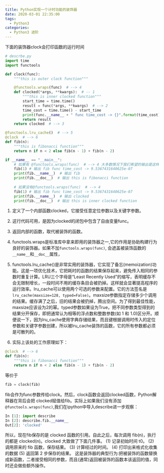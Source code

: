 ```yaml
---
title: Python实现一个计时功能的装饰器
date: 2020-03-01 22:35:00
tags:
  - Python3
categories:
  - Python3 进阶
---
```


下面的装饰器clock会打印函数的运行时间

``` Python
# descrbe.py
import time
import functools

def clock(func):
    """this is outer clock function"""

    @functools.wraps(func)  # --> 4
    def clocked(*args, **kwargs):  # -- 1
        """this is inner clocked function"""
        start_time = time.time()
        result = func(*args, **kwargs)  # --> 2
        time_cost = time.time() - start_time
        print(func.__name__ + " func time_cost -> {}".format(time_cost))
        return result
    return clocked  # --> 3

@functools.lru_cache()  # --> 5
@clock  # --> 6
def fib(n):
    """this is fibonacci function"""
    return n if n < 2 else fib(n - 1) + fib(n - 2)

if __name__ == "__main__":
    # 如果有 @functools.wraps(func)  # --> 4 大多数情况下我们希望的输出是这样的
    fib(1) # 输出 fib func time_cost -> 9.5367431640625e-07
    print(fib.__name__)  # 输出 fib
    print(fib.__doc__)  # 输出 this is fibonacci function
    
    # 如果没有@functools.wraps(func)  # --> 4
    fib(1) # 输出 fib func time_cost -> 9.5367431640625e-07
    print(fib.__name__)  # 输出 clocked
    print(fib.__doc__)  # 输出 this is inner clocked function
```

<!-- more -->
1. 定义了一个内部函数clocked，它接受任意定位参数以及关键字参数。
2. 这行代码可用，是因为clocked的闭包中包含了自由变量func。
3. 返回内部的函数，取代被装饰的函数。
4. functools.wraps是标准库中拿来即用的装饰器之一,它的作用是协助构建行为良好的装饰器。如果不加`functools.wraps(func)`, 会遮盖被装饰函数的`__name__`和`__doc__`属性，
5. functools.lru_cache()是非常实用的装饰器，它实现了备忘(memoization)功能。这是一项优化技术，它把耗时的函数的结果保存起来，避免传入相同的参数时重复计算。LRU三个字母是“Least Recently Used”的缩写，表明缓存不会无限制增长，一段时间不用的缓存条目会被扔掉。这样就会显著提高程序的运行效率。lru_cache可以使用两个可选的参数来配置。它的方法签名是`lru_cache(maxsize=128, typed=False)`。maxsize参数指定存储多少个调用的结果。缓存满了之后，旧的结果会被扔掉，腾出空间。为了得到最佳性能，maxsize应该设为2的幂。typed参数如果设为True，把不同参数类型得到的结果分开保存，即把通常认为相等的浮点数和整数参数(如 1 和 1.0)区分开。顺便说一下，因为lru_cache使用字典存储结果，而且键根据调用时传入的定位参数和关键字参数创建，所以被lru_cache装饰的函数，它的所有参数都必须是可散列的。

6. 实际上该处的工作原理如下：
```Python
@clock  # --> 6
def fib(n):
    """this is fibonacci function"""
    return n if n < 2 else fib(n - 1) + fib(n - 2)
```
等价于
```Python
fib = clock(fib) 
```
fib会作为func参数传给clock。然后，clock函数会返回clocked函数，Python解释器在背后会把 clocked赋值给fib。实际上如果我们没有添加`@functools.wraps(func)`,我们在ipython中导入describe进一步观察：

```Python
In [1]: import describe                                                                                                                  
In [2]: describe.fib.__name__        
Out[2]: 'clocked'
```

所以，现在fib保存的是 clocked 函数的引用。自此之后，每次调用 fib(n)，执行的都是 clocked(n)。clocked 大致做了下面几件事。
(1) 记录初始时间 t0。
(2) 调用原来的 fib 函数，保存结果。 
(3) 计算经过的时间。
(4) 打印出来格式化收集的数据
(5) 返回第 2 步保存的结果。
这是装饰器的典型行为:把被装饰的函数替换成新函数，二者接受相同的参数，而且(通常)返回被装饰的函数本该返回的值，同时还会做些额外操作。

				
			
		

